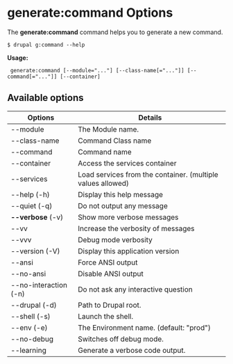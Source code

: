 # generate:command Options
The **generate:command** command helps you to generate a new command.

```
$ drupal g:command --help
```
**Usage:**
```
 generate:command [--module="..."] [--class-name[="..."]] [--command[="..."]] [--container]
```
## Available options
Options | Details
------------ |-------------
--module        |       The Module name.
--class-name    |      Command Class name
--command       |       Command name
--container     |       Access the services container
--services      |       Load services from the container. (multiple values allowed)
--help (-h)     |       Display this help message
--quiet (-q)     |      Do not output any message
**--verbose** (-v) | Show more verbose messages
--vv | Increase the verbosity of messages
--vvv | Debug mode verbosity
--version (-V)    |     Display this application version
--ansi             |    Force ANSI output
--no-ansi          |    Disable ANSI output
--no-interaction (-n)  | Do not ask any interactive question
--drupal (-d)      |    Path to Drupal root.
--shell (-s)       |    Launch the shell.
--env (-e)         |    The Environment name. (default: "prod")
--no-debug         |    Switches off debug mode.
--learning         |    Generate a verbose code output.
